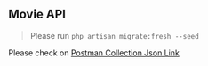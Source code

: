 ## Movie API

> Please run `php artisan migrate:fresh --seed`

Please check on [Postman Collection Json Link](https://www.postman.com/collections/31250882333b3b19f417)
